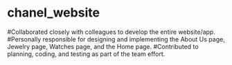﻿# chanel_website
#Collaborated closely with colleagues to develop the entire website/app.
#Personally responsible for designing and implementing the About Us page, Jewelry page, Watches page, and the Home page.
#Contributed to planning, coding, and testing as part of the team effort.
